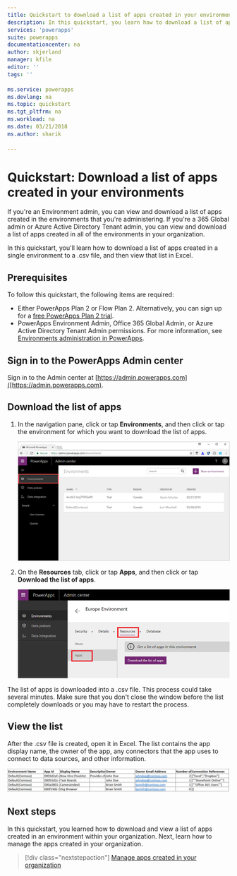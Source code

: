 ```yaml
---
title: Quickstart to download a list of apps created in your environments | Microsoft Docs
description: In this quickstart, you learn how to download a list of apps created in your environments
services: 'powerapps'
suite: powerapps
documentationcenter: na
author: skjerland
manager: kfile
editor: ''
tags: ''

ms.service: powerapps
ms.devlang: na
ms.topic: quickstart
ms.tgt_pltfrm: na
ms.workload: na
ms.date: 03/21/2018
ms.author: sharik

---
```

# Quickstart: Download a list of apps created in your environments
If you're an Environment admin, you can view and download a list of apps created in the environments that you're administering. If you're a 365 Global admin or Azure Active Directory Tenant admin, you can view and download a list of apps created in all of the environments in your organization.

In this quickstart, you'll learn how to download a list of apps created in a single environment to a .csv file, and then view that list in Excel.

## Prerequisites
 To follow this quickstart, the following items are required:
 * Either PowerApps Plan 2 or Flow Plan 2. Alternatively, you can sign up for a [free PowerApps Plan 2 trial](https://web.powerapps.com/signup?redirect=marketing&email=).
 * PowerApps Environment Admin, Office 365 Global Admin, or Azure Active Directory Tenant Admin permissions. For more information, see [Environments administration in PowerApps](environments-administration.md).

## Sign in to the PowerApps Admin center
Sign in to the Admin center at [https://admin.powerapps.com]([https://admin.powerapps.com).

## Download the list of apps
1. In the navigation pane, click or tap **Environments**, and then click or tap the environment for which you want to download the list of apps.

    ![File and Share](./media/admin-view-apps/environment.png)
2. On the **Resources** tab, click or tap **Apps**, and then click or tap **Download the list of apps**.

    ![File and Share](./media/admin-view-apps/resources-app.png)

The list of apps is downloaded into a .csv file. This process could take several minutes. Make sure that you don't close the window before the list completely downloads or you may have to restart the process.

## View the list
After the .csv file is created, open it in Excel. The list contains the app display name, the owner of the app, any connectors that the app uses to connect to data sources, and other information.

![File and Share](./media/admin-view-apps/excel-view.png)

## Next steps
In this quickstart, you learned how to download and view a list of apps created in an environment within your organization. Next, learn how to manage the apps created in your organization.

> [!div class="nextstepaction"]
> [Manage apps created in your organization](admin-manage-apps.md)

